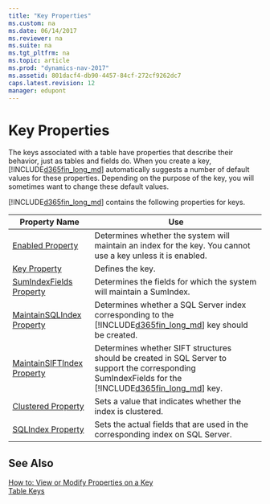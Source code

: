 ```yaml
---
title: "Key Properties"
ms.custom: na
ms.date: 06/14/2017
ms.reviewer: na
ms.suite: na
ms.tgt_pltfrm: na
ms.topic: article
ms.prod: "dynamics-nav-2017"
ms.assetid: 801dacf4-db90-4457-84cf-272cf9262dc7
caps.latest.revision: 12
manager: edupont
---
```

# Key Properties
The keys associated with a table have properties that describe their behavior, just as tables and fields do. When you create a key, [!INCLUDE[d365fin_long_md](../includes/d365fin_long_md.md)] automatically suggests a number of default values for these properties. Depending on the purpose of the key, you will sometimes want to change these default values.  

 [!INCLUDE[d365fin_long_md](../includes/d365fin_long_md.md)] contains the following properties for keys.  

|Property Name|Use|  
|-------------------|---------|  
|[Enabled Property](devenv-enabled-property.md)|Determines whether the system will maintain an index for the key. You cannot use a key unless it is enabled.|  
|[Key Property](devenv-key-property.md)|Defines the key.|  
|[SumIndexFields Property](devenv-sumindexfields-property.md)|Determines the fields for which the system will maintain a SumIndex.|  
|[MaintainSQLIndex Property](devenv-maintainsql-index-property.md)|Determines whether a SQL Server index corresponding to the [!INCLUDE[d365fin_long_md](../includes/d365fin_long_md.md)] key should be created.|  
|[MaintainSIFTIndex Property](devenv-maintainsift-index-property.md)|Determines whether SIFT structures should be created in SQL Server to support the corresponding SumIndexFields for the [!INCLUDE[d365fin_long_md](../includes/d365fin_long_md.md)] key.|  
|[Clustered Property](devenv-clustered-property.md)|Sets a value that indicates whether the index is clustered.|  
|[SQLIndex Property](devenv-sql-index-property.md)|Sets the actual fields that are used in the corresponding index on SQL Server.|  

## See Also  
 [How to: View or Modify Properties on a Key](How-to--View-or-Modify-Properties-on-a-Key.md)   
 [Table Keys](Table-Keys.md)
